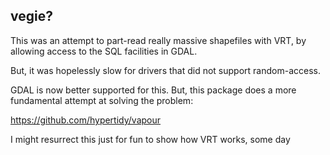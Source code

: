 ## vegie?

This was an attempt to part-read really massive shapefiles with VRT, by allowing access to the SQL facilities in GDAL. 

But, it was hopelessly slow for drivers that did not support random-access. 

GDAL is now better supported for this. But, this package does a more fundamental attempt at solving the problem: 

https://github.com/hypertidy/vapour

I might resurrect this just for fun to show how VRT works, some day
